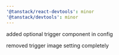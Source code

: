 ```yaml
---
'@tanstack/react-devtools': minor
'@tanstack/devtools': minor
---
```


added optional trigger component in config

removed trigger image setting completely
